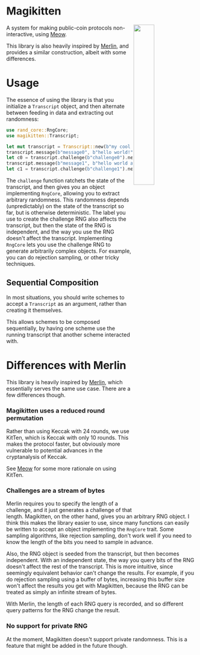 # Magikitten

<img
 width="33%"
 align="right"
 src="https://cronokirby.com/projects/2022/magikitten/cover.jpg"/>

A system for making public-coin protocols non-interactive, using
[Meow](https://github.com/cronokirby/meow).

This library is also heavily inspired by [Merlin](https://merlin.cool),
and provides a similar construction, albeit with some differences.

# Usage

The essence of using the library is that you initialize a `Transcript` object,
and then alternate between feeding in data and extracting out randomness:

```rust
use rand_core::RngCore;
use magikitten::Transcript;

let mut transcript = Transcript::new(b"my cool protocol");
transcript.message(b"message0", b"hello world!");
let c0 = transcript.challenge(b"challenge0").next_u64();
transcript.message(b"message1", b"hello world again!");
let c1 = transcript.challenge(b"challenge1").next_u64();
```

The `challenge` function ratchets the state of the transcript, and then
gives you an object implementing `RngCore`, allowing you to extract arbitrary
randomness.
This randomness depends (unpredictably) on the state of the transcript so far, but is otherwise
deterministic.
The label you use to create the challenge RNG also affects the transcript,
but then the state of the RNG is independent, and the way you use the RNG
doesn't affect the transcript.
Implementing `RngCore` lets you use the challenge RNG to generate arbitrarily
complex objects.
For example, you can do rejection sampling, or other tricky techniques.

## Sequential Composition

In most situations, you should write schemes to accept a `Transcript`
as an argument, rather than creating it themselves.

This allows schemes to be composed sequentially, by having one scheme use
the running transcript that another scheme interacted with.

# Differences with Merlin

This library is heavily inspired by [Merlin](https://merlin.cool),
which essentially serves the same use case.
There are a few differences though.

### Magikitten uses a reduced round permutation

Rather than using Keccak with 24 rounds, we use KitTen, which is Keccak
with only 10 rounds.
This makes the protocol faster, but obviously more vulnerable to potential
advances in the cryptanalysis of Keccak.

See [Meow](https://github.com/cronokirby/meow) for some more rationale
on using KitTen.

### Challenges are a stream of bytes

Merlin requires you to specify the length of a challenge, and it just generates
a challenge of that length.
Magikitten, on the other hand, gives you an arbitrary RNG object.
I think this makes the library easier to use, since many functions
can easily be written to accept an object implementing the `RngCore` trait.
Some sampling algorithms, like rejection sampling, don't work well
if you need to know the length of the bits you need to sample in advance.

Also, the RNG object is seeded from the transcript, but then becomes independent.
With an independent state, the way you query bits of the RNG doesn't affect
the rest of the transcript.
This is more intuitive, since seemingly equivalent behavior can't change
the results.
For example, if you do rejection sampling using a buffer of bytes,
increasing this buffer size won't affect the results you get with Magikitten,
because the RNG can be treated as simply an infinite stream of bytes.

With Merlin, the length of each RNG query is recorded, and so different query
patterns for the RNG change the result.

### No support for private RNG

At the moment, Magikitten doesn't support private randomness.
This is a feature that might be added in the future though.
